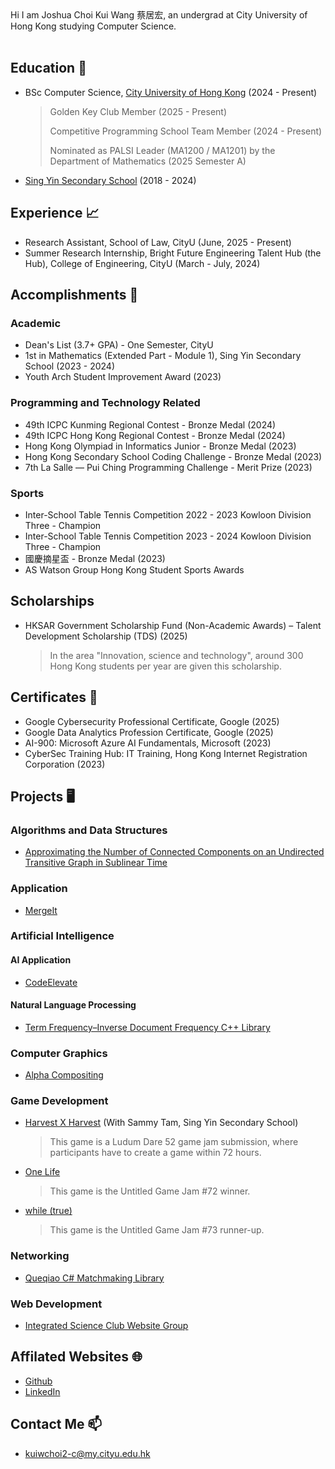 <head>
  <link rel="shortcut icon" type="image/x-icon" href="https://sandstormit.com/wp-content/uploads/2021/06/incognito-2231825_960_720-1.png">
  <meta name="google-site-verification" content="0SEcurk_dKLeFfJ4VC6azCpxCccwgnd3JkByYOdYncA" />
</head>
Hi I am Joshua Choi Kui Wang 蔡居宏, an undergrad at City University of Hong Kong studying Computer Science.<br><br>

## Education 🏫
- BSc Computer Science, [City University of Hong Kong](https://www.cityu.edu.hk/) (2024 - Present)
  > Golden Key Club Member (2025 - Present)
  >
  > Competitive Programming School Team Member (2024 - Present)
  >
  > Nominated as PALSI Leader (MA1200 / MA1201) by the Department of Mathematics (2025 Semester A)
- [Sing Yin Secondary School](https://www.singyin.edu.hk/en/) (2018 - 2024)

## Experience 📈
- Research Assistant, School of Law, CityU (June, 2025 - Present)
- Summer Research Internship, Bright Future Engineering Talent Hub (the Hub), College of Engineering, CityU (March - July, 2024)

## Accomplishments 🏅
### Academic
- Dean's List (3.7+ GPA) - One Semester, CityU
- 1st in Mathematics (Extended Part - Module 1), Sing Yin Secondary School (2023 - 2024)
- Youth Arch Student Improvement Award (2023)

### Programming and Technology Related
- 49th ICPC Kunming Regional Contest - Bronze Medal (2024)
- 49th ICPC Hong Kong Regional Contest - Bronze Medal (2024)
- Hong Kong Olympiad in Informatics Junior - Bronze Medal (2023)
- Hong Kong Secondary School Coding Challenge - Bronze Medal (2023)
- 7th La Salle — Pui Ching Programming Challenge - Merit Prize (2023)

### Sports
- Inter-School Table Tennis Competition 2022 - 2023 Kowloon Division Three - Champion
- Inter-School Table Tennis Competition 2023 - 2024 Kowloon Division Three - Champion
- 國慶摘星盃 - Bronze Medal (2023)
- AS Watson Group Hong Kong Student Sports Awards

## Scholarships
- HKSAR Government Scholarship Fund (Non-Academic Awards) – Talent Development Scholarship (TDS) (2025)
  > In the area "Innovation, science and technology", around 300 Hong Kong students per year are given this scholarship.

## Certificates 📄
- Google Cybersecurity Professional Certificate, Google (2025)
- Google Data Analytics Profession Certificate, Google (2025)
- AI-900: Microsoft Azure AI Fundamentals, Microsoft (2023)
- CyberSec Training Hub: IT Training, Hong Kong Internet Registration Corporation (2023)

## Projects 🖥
### Algorithms and Data Structures
- [Approximating the Number of Connected Components on an Undirected Transitive Graph in Sublinear Time](https://github.com/joshuaSYSS/approxCCDegree)

### Application
- [MergeIt](https://poe.com/MergeIt)

### Artificial Intelligence
<!--#### AI Game Programming-->
#### AI Application
- [CodeElevate](https://poe.com/CodeElevate)

<!--#### Computer Vision-->

<!--#### Data Analysis using Machine Learning-->

#### Natural Language Processing
- [Term Frequency–Inverse Document Frequency C++ Library](https://github.com/joshuaSYSS/tfidf)

### Computer Graphics
- [Alpha Compositing](https://github.com/joshuaSYSS/Alpha-Compositing)

<!--### Cryptography-->

### Game Development
- [Harvest X Harvest](https://revolution-game.itch.io/harvest-x-harvest) (With Sammy Tam, Sing Yin Secondary School)
  > This game is a Ludum Dare 52 game jam submission, where participants have to create a game within 72 hours.
- [One Life](https://revolution-game.itch.io/one-life)
  > This game is the Untitled Game Jam #72 winner.
- [while (true)](https://no1gameexpert.itch.io/while-true)
  > This game is the Untitled Game Jam #73 runner-up.

### Networking
- [Queqiao C# Matchmaking Library](https://github.com/joshuaSYSS/Queqiao-Library)

<!--### Open-Sourced Projects-->

<!--### Programming Languages and Compiler-->

### Web Development
- [Integrated Science Club Website Group](https://is-club.netlify.app/)

## Affilated Websites 🌐
- [Github](https://github.com/joshuaSYSS)
- [LinkedIn](https://www.linkedin.com/in/choikuiwang)

## Contact Me 📫
- [kuiwchoi2-c@my.cityu.edu.hk](mailto:kuiwchoi2-c@my.cityu.edu.hk)
